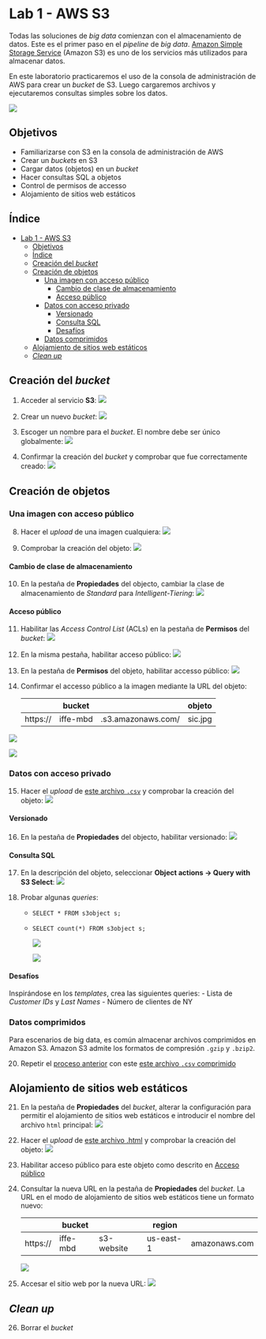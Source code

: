 # Lab 1 - AWS S3

Todas las soluciones de *big data* comienzan con el almacenamiento de datos. Este es el primer paso en el *pipeline* de *big data*. [Amazon Simple Storage Service](https://docs.aws.amazon.com/es_es/s3/index.html?id=docs_gateway#lang/es) (Amazon S3) es uno de los servicios más utilizados para almacenar datos.

En este laboratorio practicaremos el uso de la consola de administración de AWS para crear un *bucket* de S3. Luego cargaremos archivos y ejecutaremos consultas simples sobre los datos.

![](https://raw.githubusercontent.com/josecastillolema/iffe/main/img/s3-00.png)

## Objetivos
 - Familiarizarse con S3 en la consola de administración de AWS
 - Crear un *buckets* en S3
 - Cargar datos (objetos) en un *bucket*
 - Hacer consultas SQL a objetos
 - Control de permisos de accesso
 - Alojamiento de sitios web estáticos

## Índice
- [Lab 1 - AWS S3](#lab-1---aws-s3)
  - [Objetivos](#objetivos)
  - [Índice](#índice)
  - [Creación del *bucket*](#creación-del-bucket)
  - [Creación de objetos](#creación-de-objetos)
    - [Una imagen con acceso público](#una-imagen-con-acceso-público)
      - [Cambio de clase de almacenamiento](#cambio-de-clase-de-almacenamiento)
      - [Acceso público](#acceso-público)
    - [Datos con acceso privado](#datos-con-acceso-privado)
      - [Versionado](#versionado)
      - [Consulta SQL](#consulta-sql)
      - [Desafíos](#desafíos)
    - [Datos comprimidos](#datos-comprimidos)
  - [Alojamiento de sitios web estáticos](#alojamiento-de-sitios-web-estáticos)
  - [*Clean up*](#clean-up)

## Creación del *bucket*
 
1. Acceder al servicio **S3**:
   ![](https://raw.githubusercontent.com/josecastillolema/iffe/main/img/s3-01.png)

2. Crear un nuevo *bucket*:
   ![](https://raw.githubusercontent.com/josecastillolema/iffe/main/img/s3-02.png)

3. Escoger un nombre para el *bucket*. El nombre debe ser único globalmente:
   ![](https://raw.githubusercontent.com/josecastillolema/iffe/main/img/s3-03.png)

7. Confirmar la creación del *bucket* y comprobar que fue correctamente creado:
   ![](https://raw.githubusercontent.com/josecastillolema/iffe/main/img/s3-04.png)

## Creación de objetos

### Una imagen con acceso público

8. Hacer el *upload* de una imagen cualquiera:
   ![](https://raw.githubusercontent.com/josecastillolema/iffe/main/img/s3-06.png)

9. Comprobar la creación del objeto:
   ![](https://raw.githubusercontent.com/josecastillolema/iffe/main/img/s3-07.png)
   
#### Cambio de clase de almacenamiento

10. En la pestaña de **Propiedades** del objecto, cambiar la clase de almacenamiento de *Standard* para *Intelligent-Tiering*:
   ![](https://raw.githubusercontent.com/josecastillolema/iffe/main/img/s3-08.png)

#### Acceso público

11. Habilitar las *Access Control List* (ACLs) en la pestaña de **Permisos** del *bucket*:
   ![](https://raw.githubusercontent.com/josecastillolema/iffe/main/img/s3-09.png)

12. En la misma pestaña, habilitar acceso público:
   ![](https://raw.githubusercontent.com/josecastillolema/iffe/main/img/s3-10.png)
   
13. En la pestaña de **Permisos** del objeto, habilitar accesso público:
   ![](https://raw.githubusercontent.com/josecastillolema/iffe/main/img/s3-11.png)

14. Confirmar el accesso público a la imagen mediante la URL del objeto:

    |          | bucket      |                    | objeto        |
    |----------|-------------|--------------------|-------------- |
    | https:// | iffe-mbd    | .s3.amazonaws.com/ | sic.jpg       |
    
   ![](https://raw.githubusercontent.com/josecastillolema/iffe/main/img/s3-12.png)
   
   ![](https://raw.githubusercontent.com/josecastillolema/iffe/main/img/s3-13.png)


### Datos con acceso privado

15. Hacer el *upload* de [este archivo `.csv`](https://github.com/josecastillolema/iffe/blob/main/lab01-iaas-s3/lab1.csv) y comprobar la creación del objeto:
   ![](https://raw.githubusercontent.com/josecastillolema/iffe/main/img/s3-14.png)

#### Versionado

16. En la pestaña de **Propiedades** del objecto, habilitar versionado:
   ![](https://raw.githubusercontent.com/josecastillolema/iffe/main/img/s3-15.png)

#### Consulta SQL

17. En la descripción del objeto, seleccionar **Object actions -> Query with S3 Select**:
   ![](https://raw.githubusercontent.com/josecastillolema/iffe/main/img/s3-16.png)

18. Probar algunas *queries*:
    - `SELECT * FROM s3object s;`
    - `SELECT count(*) FROM s3object s;`
  
      ![](https://raw.githubusercontent.com/josecastillolema/iffe/main/img/s3-17.png)

      ![](https://raw.githubusercontent.com/josecastillolema/iffe/main/img/s3-18.png)
      
#### Desafíos
Inspirándose en los *templates*, crea las siguientes queries:
    - Lista de *Customer IDs* y *Last Names*
    - Número de clientes de NY

### Datos comprimidos

Para escenarios de big data, es común almacenar archivos comprimidos en Amazon S3. Amazon S3 admite los formatos de compresión `.gzip` y `.bzip2`.

20.  Repetir el [proceso anterior](#consulta-sql) con este [este archivo `.csv` comprimido](https://github.com/josecastillolema/iffe/blob/main/lab01-iaas-s3/lab1.csv.gz)

## Alojamiento de sitios web estáticos
    
21.  En la pestaña de **Propiedades** del *bucket*, alterar la configuración para permitir el alojamiento de sitios web estáticos e introducir el nombre del archivo `html` principal:
      ![](https://raw.githubusercontent.com/josecastillolema/iffe/main/img/s3-19.png)

22. Hacer el *upload* de [este archivo .html](https://github.com/josecastillolema/iffe/blob/main/lab01-iaas-s3/index.html) y comprobar la creación del objeto:
   ![](https://raw.githubusercontent.com/josecastillolema/iffe/main/img/s3-20.png)

23. Habilitar acceso público para este objeto como descrito en [Acceso público](#acceso-público)

24. Consultar la nueva URL en la pestaña de **Propiedades** del *bucket*. La URL en el modo de alojamiento de sitios web estáticos tiene un formato nuevo:

    |          | bucket      |            | region    |               |
    |----------|-------------|------------|---------- | --------------|
    | https:// | iffe-mbd    | s3-website | us-east-1 | amazonaws.com |

      ![](https://raw.githubusercontent.com/josecastillolema/iffe/main/img/s3-21.png)

25. Accesar el sitio web por la nueva URL:
   ![](https://raw.githubusercontent.com/josecastillolema/iffe/main/img/s3-22.png)   


## *Clean up*

26. Borrar el *bucket*
